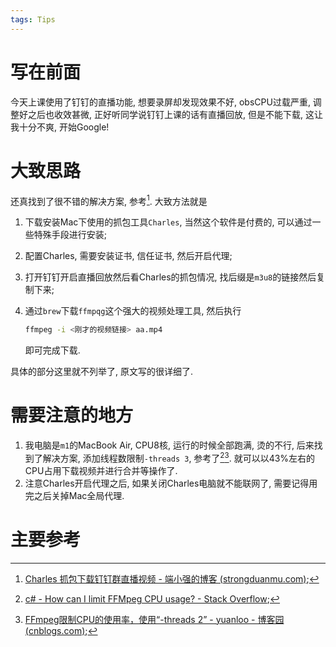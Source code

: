 ```yaml
---
tags: Tips
---
```


# 写在前面

今天上课使用了钉钉的直播功能, 想要录屏却发现效果不好, obsCPU过载严重, 调整好之后也收效甚微, 正好听同学说钉钉上课的话有直播回放, 但是不能下载, 这让我十分不爽, 开始Google!



# 大致思路

还真找到了很不错的解决方案, 参考[^1]. 大致方法就是

1.   下载安装Mac下使用的抓包工具`Charles`, 当然这个软件是付费的, 可以通过一些特殊手段进行安装;

2.   配置Charles, 需要安装证书, 信任证书, 然后开启代理;

3.   打开钉钉开启直播回放然后看Charles的抓包情况, 找后缀是`m3u8`的链接然后复制下来;

4.   通过`brew`下载`ffmpqg`这个强大的视频处理工具, 然后执行

     ```bash
     ffmpeg -i <刚才的视频链接> aa.mp4
     ```

     即可完成下载.

具体的部分这里就不列举了, 原文写的很详细了. 





# 需要注意的地方

1.   我电脑是`m1`的MacBook Air, CPU8核, 运行的时候全部跑满, 烫的不行, 后来找到了解决方案, 添加线程数限制`-threads 3`, 参考了[^2][^3]. 就可以以43%左右的CPU占用下载视频并进行合并等操作了. 
2.   注意Charles开启代理之后, 如果关闭Charles电脑就不能联网了, 需要记得用完之后关掉Mac全局代理. 





# 主要参考

[^1]:[Charles 抓包下载钉钉群直播视频 - 端小强的博客 (strongduanmu.com)](https://strongduanmu.com/blog/download-ding-talk-video-by-charles/);
[^2]:[c# - How can I limit FFMpeg CPU usage? - Stack Overflow](https://stackoverflow.com/questions/4565567/how-can-i-limit-ffmpeg-cpu-usage);
[^3]:[FFmpeg限制CPU的使用率，使用“-threads 2” - yuanloo - 博客园 (cnblogs.com)](https://www.cnblogs.com/yuanloo/p/4366194.html);